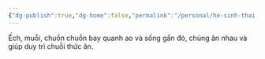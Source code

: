 ```yaml
---
{"dg-publish":true,"dg-home":false,"permalink":"/personal/he-sinh-thai-ao-ca/con-trung/","dgPassFrontmatter":true,"noteIcon":"","updated":"2025-01-14T22:28:21.451+07:00"}
---
```


Ếch, muỗi, chuồn chuồn bay quanh ao và sống gần đó, chúng ăn nhau và giúp duy trì chuỗi thức ăn.
